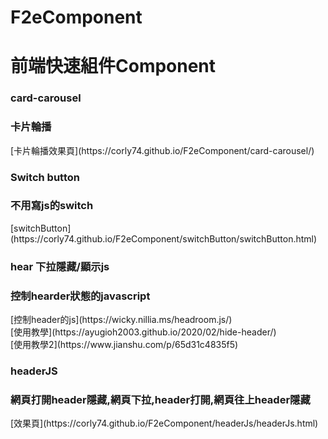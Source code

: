 # F2eComponent

<h1>前端快速組件Component</h1>

<h3>card-carousel</h3>
<h3>卡片輪播</h3>
[卡片輪播效果頁](https://corly74.github.io/F2eComponent/card-carousel/)



<h3>Switch button</h3>
<h3>不用寫js的switch</h3>
[switchButton](https://corly74.github.io/F2eComponent/switchButton/switchButton.html)


<h3>hear 下拉隱藏/顯示js </h3>
<h3>控制hearder狀態的javascript</h3>
[控制header的js](https://wicky.nillia.ms/headroom.js/)<br>
[使用教學](https://ayugioh2003.github.io/2020/02/hide-header/)<br>
[使用教學2](https://www.jianshu.com/p/65d31c4835f5)<br>

<h3>headerJS</h3>
<h3>網頁打開header隱藏,網頁下拉,header打開,網頁往上header隱藏</h3>
[效果頁](https://corly74.github.io/F2eComponent/headerJs/headerJs.html)<br>
